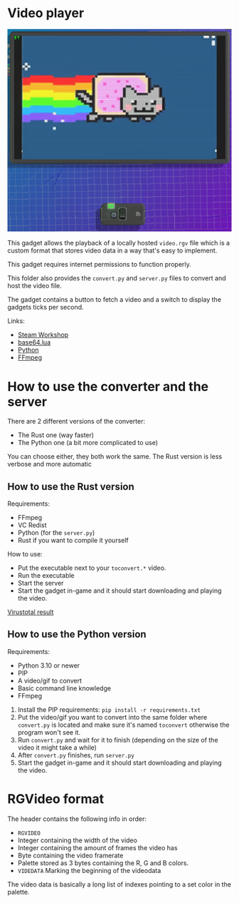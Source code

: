 # Video player

![Gadget](../assets/vidplayerv2.png)

This gadget allows the playback of a locally hosted `video.rgv` file which is a custom format that stores video data in a way that's easy to implement.

This gadget requires internet permissions to function properly.

This folder also provides the `convert.py` and `server.py` files to convert and host the video file.

The gadget contains a button to fetch a video and a switch to display the gadgets ticks per second.

Links:
- [Steam Workshop](https://steamcommunity.com/sharedfiles/filedetails/?id=2985434698)
- [base64.lua](https://github.com/iskolbin/lbase64)
- [Python](https://www.python.org/)
- [FFmpeg](https://ffmpeg.org/)

# How to use the converter and the server

There are 2 different versions of the converter:
- The Rust one (way faster)
- The Python one (a bit more complicated to use)

You can choose either, they both work the same.
The Rust version is less verbose and more automatic

## How to use the Rust version
Requirements:
- FFmpeg
- VC Redist
- Python (for the `server.py`)
- Rust if you want to compile it yourself

How to use:
- Put the executable next to your `toconvert.*` video.
- Run the executable
- Start the server
- Start the gadget in-game and it should start downloading and playing the video.

[Virustotal result](https://www.virustotal.com/gui/file-analysis/NGRhNTQ1Zjc4ODZkOWVhMWQ2MWI3YmYxNWE5ZjBkMDQ6MTY5NjUzMzA0MQ==)

## How to use the Python version

Requirements:
- Python 3.10 or newer
- PIP
- A video/gif to convert
- Basic command line knowledge
- FFmpeg

1. Install the PIP requirements:
`pip install -r requirements.txt`
2. Put the video/gif you want to convert into the same folder where `convert.py` is located and make sure it's named `toconvert` otherwise the program won't see it.
3. Run `convert.py` and wait for it to finish (depending on the size of the video it might take a while)
4. After `convert.py` finishes, run `server.py`
5. Start the gadget in-game and it should start downloading and playing the video.

# RGVideo format
The header contains the following info in order:
- `RGVIDEO`
- Integer containing the width of the video
- Integer containing the amount of frames the video has
- Byte containing the video framerate
- Palette stored as 3 bytes containing the R, G and B colors.
- `VIDEDATA` Marking the beginning of the videodata

The video data is basically a long list of indexes pointing to a set color in the palette.
